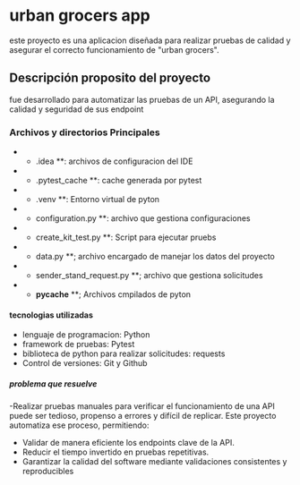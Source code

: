 # urban grocers app 
 este proyecto es una aplicacion diseñada para realizar pruebas de calidad y asegurar el correcto funcionamiento de "urban grocers".

## Descripción proposito del proyecto
fue desarrollado para automatizar las pruebas de un API, asegurando la calidad y seguridad de sus endpoint

### Archivos y directorios Principales
- * .idea **: archivos de configuracion del IDE
- * .pytest_cache **: cache generada por pytest
- * .venv **: Entorno virtual de pyton 
- * configuration.py **: archivo que gestiona configuraciones 
- * create_kit_test.py **: Script para ejecutar pruebs
- * data.py **; archivo encargado de manejar los datos del proyecto
- * sender_stand_request.py **; archivo que gestiona solicitudes
- * __pycache__ **; Archivos cmpilados de pyton

#### tecnologias utilizadas
- lenguaje de programacion: Python
- framework de pruebas: Pytest
- biblioteca de python para realizar solicitudes: requests
- Control de versiones: Git y Github

##### problema que resuelve 
-Realizar pruebas manuales para verificar el funcionamiento de una API puede ser tedioso, propenso a errores y difícil de replicar. Este proyecto automatiza ese proceso, permitiendo:  
- Validar de manera eficiente los endpoints clave de la API.  
- Reducir el tiempo invertido en pruebas repetitivas.  
- Garantizar la calidad del software mediante validaciones consistentes y reproducibles
